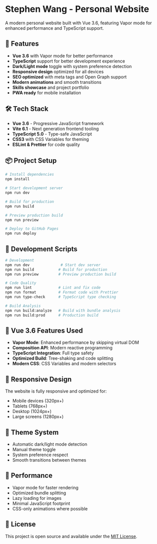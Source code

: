 # Stephen Wang - Personal Website

A modern personal website built with Vue 3.6, featuring Vapor mode for enhanced performance and TypeScript support.

## 🚀 Features

- **Vue 3.6** with Vapor mode for better performance
- **TypeScript** support for better development experience
- **Dark/Light mode** toggle with system preference detection
- **Responsive design** optimized for all devices
- **SEO optimized** with meta tags and Open Graph support
- **Modern animations** and smooth transitions
- **Skills showcase** and project portfolio
- **PWA ready** for mobile installation

## 🛠️ Tech Stack

- **Vue 3.6** - Progressive JavaScript framework
- **Vite 6.1** - Next generation frontend tooling
- **TypeScript 5.0** - Type-safe JavaScript
- **CSS3** with CSS Variables for theming
- **ESLint & Prettier** for code quality

## 📦 Project Setup

```bash
# Install dependencies
npm install

# Start development server
npm run dev

# Build for production
npm run build

# Preview production build
npm run preview

# Deploy to GitHub Pages
npm run deploy
```

## 🔧 Development Scripts

```bash
# Development
npm run dev              # Start dev server
npm run build           # Build for production
npm run preview         # Preview production build

# Code Quality
npm run lint            # Lint and fix code
npm run format          # Format code with Prettier
npm run type-check      # TypeScript type checking

# Build Analysis
npm run build:analyze   # Build with bundle analysis
npm run build:prod      # Production build
```

## 🎨 Vue 3.6 Features Used

- **Vapor Mode**: Enhanced performance by skipping virtual DOM
- **Composition API**: Modern reactive programming
- **TypeScript Integration**: Full type safety
- **Optimized Build**: Tree-shaking and code splitting
- **Modern CSS**: CSS Variables and modern selectors

## 📱 Responsive Design

The website is fully responsive and optimized for:
- Mobile devices (320px+)
- Tablets (768px+)
- Desktop (1024px+)
- Large screens (1280px+)

## 🌙 Theme System

- Automatic dark/light mode detection
- Manual theme toggle
- System preference respect
- Smooth transitions between themes

## 🚀 Performance

- Vapor mode for faster rendering
- Optimized bundle splitting
- Lazy loading for images
- Minimal JavaScript footprint
- CSS-only animations where possible

## 📄 License

This project is open source and available under the [MIT License](LICENSE).

